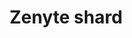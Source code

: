 ---
layout: item
title: Zenyte shard
item-id: 19529
datatable: true
id: 19529
name: "Zenyte shard"
members: true
lowalch: 30000
highalch: 45000
examine: "A shard of unstable zenyte."
monsters:
  - id: 7095
    name: "Tortured gorilla"
    members: true
    combat_level: 142
    wiki_url: "https://oldschool.runescape.wiki/w/Tortured_gorilla#Level_142"
    drops:
      - quantity: "1"
        rarity: 0.0003333333333333333
        drop_requirements: null
  - id: 7144
    name: "Demonic gorilla"
    members: true
    combat_level: 275
    wiki_url: "https://oldschool.runescape.wiki/w/Demonic_gorilla"
    drops:
      - quantity: "1"
        rarity: 0.0033333333333333335
        drop_requirements: null
  - id: 7150
    name: "Tortured gorilla"
    members: true
    combat_level: 141
    wiki_url: "https://oldschool.runescape.wiki/w/Tortured_gorilla#Level_141"
    drops:
      - quantity: "1"
        rarity: 0.0003333333333333333
        drop_requirements: null
---